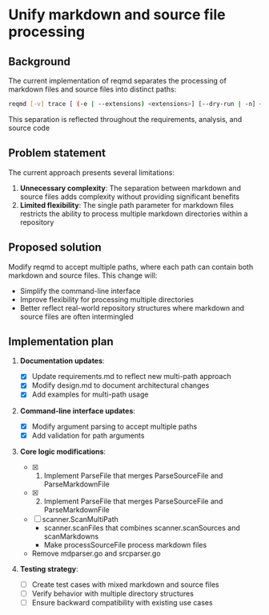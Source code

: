 # Unify markdown and source file processing

## Background

The current implementation of reqmd separates the processing of markdown files and source files into distinct paths:

```bash
reqmd [-v] trace [ (-e | --extensions) <extensions>] [--dry-run | -n] <path-to-markdowns> [<path-to-sources>...]
```

This separation is reflected throughout the requirements, analysis, and source code

## Problem statement

The current approach presents several limitations:

1. **Unnecessary complexity**: The separation between markdown and source files adds complexity without providing significant benefits
2. **Limited flexibility**: The single path parameter for markdown files restricts the ability to process multiple markdown directories within a repository

## Proposed solution

Modify reqmd to accept multiple paths, where each path can contain both markdown and source files. This change will:

- Simplify the command-line interface
- Improve flexibility for processing multiple directories
- Better reflect real-world repository structures where markdown and source files are often intermingled

## Implementation plan

1. **Documentation updates**:
   - [x] Update requirements.md to reflect new multi-path approach
   - [x] Modify design.md to document architectural changes
   - [x] Add examples for multi-path usage

2. **Command-line interface updates**:
   - [x] Modify argument parsing to accept multiple paths
   - [x] Add validation for path arguments

3. **Core logic modifications**:
   - [x] 1. Implement ParseFile that merges ParseSourceFile and ParseMarkdownFile
   - [x] 2. Implement ParseFile that merges ParseSourceFile and ParseMarkdownFile
   - [ ] scanner.ScanMultiPath
      - scanner.scanFiles that combines scanner.scanSources and  scanMarkdowns
      - Make processSourceFile process markdown files
   - Remove mdparser.go and srcparser.go

4. **Testing strategy**:
   - [ ] Create test cases with mixed markdown and source files
   - [ ] Verify behavior with multiple directory structures
   - [ ] Ensure backward compatibility with existing use cases
